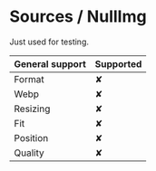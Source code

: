 # Sources / NullImg

Just used for testing.

| General support  | Supported |
| ------------- | ------------- |
| Format  | ✘ |
| Webp  | ✘ |
| Resizing  | ✘ |
| Fit  | ✘ |
| Position  | ✘ |
| Quality  | ✘ |